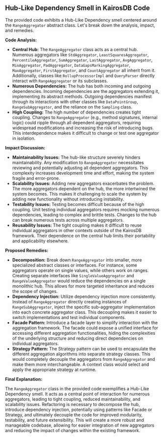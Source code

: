## Hub-Like Dependency Smell in KairosDB Code

The provided code exhibits a Hub-Like Dependency smell centered around the `RangeAggregator` abstract class. Let's break down the analysis, impact, and remedies.

**Code Analysis:**

-   **Central Hub:** The `RangeAggregator` class acts as a central hub. Numerous aggregators like `StdAggregator`, `LeastSquaresAggregator`, `PercentileAggregator`, `SumAggregator`, `LastAggregator`, `AvgAggregator`, `MinAggregator`, `PadAggregator`, `DataGapsMarkingAggregator`, `MaxAggregator`, `FirstAggregator`, and `CountAggregator` all inherit from it. Additionally, classes like `RollupProcessorImpl` and `QueryParser` directly interact with `RangeAggregator` or its subclasses.
-   **Numerous Dependencies:** The hub has both incoming and outgoing dependencies. Incoming dependencies are the aggregators extending it, implementing its abstract methods. Outgoing dependencies manifest through its interactions with other classes like `DataPointGroup`, `RangeSubAggregator`, and the reliance on the `Sampling` class.
-   **High Coupling:** The high number of dependencies creates tight coupling. Changes to `RangeAggregator` (e.g., method signatures, internal logic) could ripple through all dependent aggregators, requiring widespread modifications and increasing the risk of introducing bugs. This interdependence makes it difficult to change or test one aggregator in isolation.

**Impact Discussion:**

-   **Maintainability Issues:** The hub-like structure severely hinders maintainability. Any modification to `RangeAggregator` necessitates reviewing and potentially adjusting all dependent aggregators. This complexity increases development time and effort, making the system fragile and error-prone.
-   **Scalability Issues:** Adding new aggregators exacerbates the problem. The more aggregators dependent on the hub, the more intertwined the system becomes. This makes it challenging to scale the system by adding new functionality without introducing instability.
-   **Testability Issues:** Testing becomes difficult because of the high coupling. Unit testing individual aggregators requires mocking numerous dependencies, leading to complex and brittle tests. Changes to the hub can break numerous tests across multiple aggregators.
-   **Reusability Issues:** The tight coupling makes it difficult to reuse individual aggregators in other contexts outside of the KairosDB framework. Their dependence on the central hub limits their portability and applicability elsewhere.

**Proposed Remedies:**

-   **Decomposition:** Break down `RangeAggregator` into smaller, more specialized abstract classes or interfaces. For instance, some aggregators operate on single values, while others work on ranges. Creating separate interfaces like `SingleValueAggregator` and `RangeValueAggregator` would reduce the dependencies on a single monolithic hub. This allows for more targeted inheritance and reduces the scope of changes.
-   **Dependency Injection:** Utilize dependency injection more consistently. Instead of `RangeAggregator` directly creating instances of `RangeSubAggregator`, inject the specific sub-aggregator implementation into each concrete aggregator class. This decoupling makes it easier to switch implementations and test individual components.
-   **Facade Pattern:** Introduce a facade layer to simplify interaction with the aggregation framework. The facade could expose a unified interface for accessing different aggregation functionalities, hiding the complexities of the underlying structure and reducing direct dependencies on individual aggregators.
-   **Strategy Pattern:** The Strategy pattern can be used to encapsulate the different aggregation algorithms into separate strategy classes. This would completely decouple the aggregators from `RangeAggregator` and make them more interchangeable. A context class would select and apply the appropriate strategy at runtime.

**Final Explanation:**

The `RangeAggregator` class in the provided code exemplifies a Hub-Like Dependency smell. It acts as a central point of interaction for numerous aggregators, leading to tight coupling, reduced maintainability, and scalability issues. Refactoring is necessary to decompose the hub, introduce dependency injection, potentially using patterns like Facade or Strategy, and ultimately decouple the code for improved modularity, testability, and future extensibility. This will create a more robust and manageable codebase, allowing for easier integration of new aggregators and reducing the impact of changes within the existing framework.
